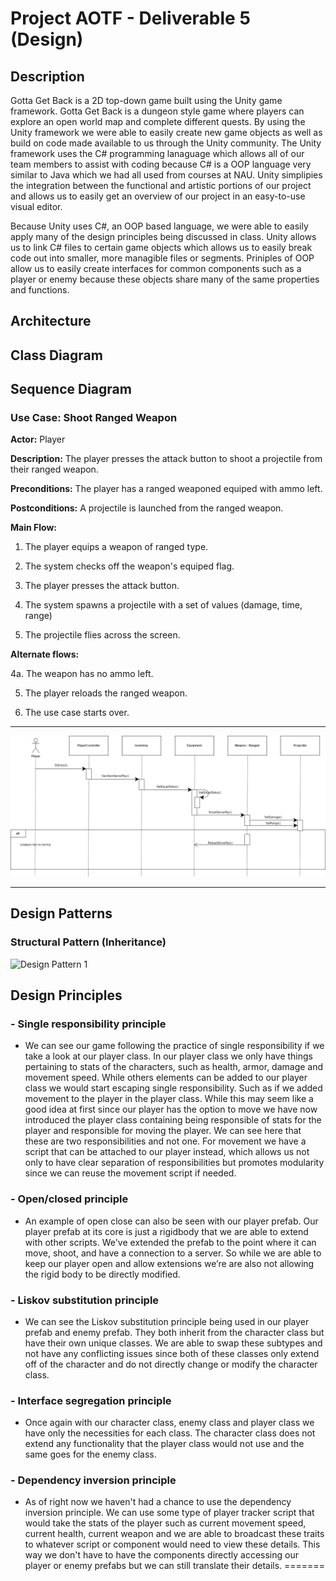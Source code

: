 # Project AOTF - Deliverable 5 (Design)

## Description
Gotta Get Back is a 2D top-down game built using the Unity game framework. Gotta Get Back is a dungeon style game where players can explore an open world map and complete different quests.
By using the Unity framework we were able to easily create new game objects as well as build on code made available to us through the Unity community. The Unity framework uses the C# programming
lanaguage which allows all of our team members to assist with coding because C# is a OOP language very similar to Java which we had all used from courses at NAU. Unity simplipies the integration 
between the functional and artistic portions of our project and allows us to easily get an overview of our project in an easy-to-use visual editor. 

Because Unity uses C#, an OOP based language, we were able to easily apply many of the design principles being discussed in class. Unity allows us to link C# files to certain game objects which allows
us to easily break code out into smaller, more managible files or segments. Priniples of OOP allow us to easily create interfaces for common components such as a player or enemy because these objects
share many of the same properties and functions.

## Architecture

## Class Diagram

## Sequence Diagram
### Use Case: Shoot Ranged Weapon
**Actor:** Player

**Description:** The player presses the attack button to shoot a projectile from their ranged weapon.

**Preconditions:** The player has a ranged weaponed equiped with ammo left.

**Postconditions:** A projectile is launched from the ranged weapon.

**Main Flow:**

1. The player equips a weapon of ranged type.

2. The system checks off the weapon's equiped flag.

3. The player presses the attack button.

4. The system spawns a projectile with a set of values (damage, time, range)

5. The projectile flies across the screen.

**Alternate flows:**

4a. The weapon has no ammo left.

5. The player reloads the ranged weapon.

6. The use case starts over.

---

![This is the sequence diagram.](D5_SeqDiagram/SequenceDiagram.drawio.png)

---

## Design Patterns

### Structural Pattern (Inheritance)
![Design Pattern 1](/d5_images/DesignPattern1.png)

## Design Principles

### - Single responsibility principle
- We can see our game following the practice of single responsibility if we take a look at our player class. In our player class we only have things pertaining to stats of the characters, such as health, armor, damage and movement speed. While others elements can be added to our player class we would start escaping single responsibility. Such as if we added movement to the player in the player class. While this may seem like a good idea at first since our player has the option to move we have now introduced the player class containing being responsible of stats for the player and responsible for moving the player. We can see here that these are two responsibilities and not one. For movement we have a script that can be attached to our player instead, which allows us not only to have clear separation of responsibilities but promotes modularity since we can reuse the movement script if needed.

### - Open/closed principle
- An example of open close can also be seen with our player prefab. Our player prefab at its core is just a rigidbody that we are able to extend with other scripts. We've extended the prefab to the point where it can move, shoot, and have a connection to a server. So while we are able to keep our player open and allow extensions we’re are also not allowing the rigid body to be directly modified.

### - Liskov substitution principle
- We can see the Liskov substitution principle being used in our player prefab and enemy prefab. They both inherit from the character class but have their own unique classes. We are able to swap these subtypes and not have any conflicting issues since both of these classes only extend off of the character and do not directly change or modify the character class.

### - Interface segregation principle
- Once again with our character class, enemy class and player class we have only the necessities for each class. The character class does not extend any functionality that the player class would not use and the same goes for the enemy class.

### - Dependency inversion principle
- As of right now we haven't had a chance to use the dependency inversion principle. We can use some type of player tracker script that would take the stats of the player such as current movement speed, current health, current weapon and we are able to broadcast these traits to whatever script or component would need to view these details. This way we don't have to have the components directly accessing our player or enemy prefabs but we can still translate their details.
=======
